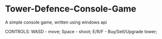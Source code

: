 # Tower-Defence-Console-Game
A simple console game, written using windows api

CONTROLS:
WASD - move;
Space - shoot;
E/R/F - Buy/Sell/Upgrade tower;

